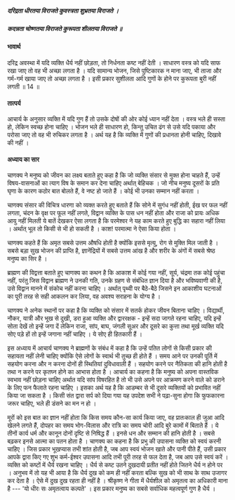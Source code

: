 ##### दरिद्रता धीरतया विराजते कुवस्त्रता शुभ्रतया विराजते ।
##### कदन्नता चोष्णतया विराजते कुरूपता शीलतया विराजते ॥

#### भावार्थ

दरिद्र अवस्था में यदि व्यक्ति धैर्य नहीं छोड़ता, तो निर्धनता कष्ट नहीं देती । साधारण वस्त्र को यदि साफ रखा जाए तो वह भी अच्छा लगता है । यदि सामान्य भोजन, जिसे पुष्टिकारक न माना जाए, भी ताजा और गर्म-गर्म खाया जाए तो अच्छा लगता है । इसी प्रकार सुशीलता आदि गुणों के होने पर कुरूपता बुरी नहीं लगती ॥ 14 ॥

#### तात्पर्य

आचार्य के अनुसार व्यक्ति में यदि गुण हैं तो उसके दोषों की ओर कोई ध्यान नहीं देता । वस्त्र भले ही सस्ता हो, लेकिन स्वच्छ होना चाहिए । भोजन भले ही साधारण हो, किन्तु उचित ढंग से उसे यदि पकाया और परोसा जाए तो वह भी रुचिकर लगता है । अर्थ यह है कि व्यक्ति में गुणों की प्रधानता होनी चाहिए, दिखावे की नहीं ।

#### अध्याय का सार

चाणक्य ने मनुष्य को जीवन का लक्ष्य बताते हुए कहा है कि जो व्यक्ति संसार से मुक्त होना चाहते हैं, उन्हें विषय-वासनाओं का त्याग विष के समान कर देना चाहिए अर्थात् बेहिचक । जो नीच मनुष्य दूसरों के प्रति घृणा के कारण कठोर बात बोलते हैं, वे नष्ट हो जाते हैं । कोई भी उनका सम्मान नहीं करता ।

चाणक्य संसार की विचित्र धारणा को व्यक्त करते हुए बताते हैं कि सोने में सुगंध नहीं होती, ईख पर फल नहीं लगता, चंदन के वृक्ष पर फूल नहीं लगते, विद्वान व्यक्ति के पास धन नहीं होता और राजा को प्रायः अधिक आयु नहीं मिलती ये बातें देखकर ऐसा लगता है कि परमेश्वर ने यह काम करते हुए बुद्धि का सहारा नहीं लिया । अर्थात् भूल तो किसी से भी हो सकती है । काश! परमात्मा ने ऐसा किया होता ।

चाणक्य कहते हैं कि अमृत सबसे उत्तम औषधि होती है क्योंकि इससे मृत्यु, रोग से मुक्ति मिल जाती है । सबसे बड़ा सुख भोजन की प्राप्ति है, ज्ञानेंद्रियों में सबसे उत्तम आंख है और शरीर के अंगों में सबसे श्रेष्ठ मनुष्य का सिर है ।

ब्राह्मण की विद्वत्ता बताते हुए चाणक्य का कथन है कि आकाश में कोई गया नहीं, सूर्य, चंद्रमा तक कोई पहुंचा नहीं, परंतु जिस विद्वान ब्राह्मण ने उनकी गति, उनके ग्रहण से संबंधित ज्ञान दिया है और भविष्यवाणी की है, उसे विद्वान मानने में संकोच नहीं करना चाहिए । अर्थात् पृथ्वी पर बैठे-बैठे जिसने इन आकाशीय घटनाओं का पूरी तरह से सही आकलन कर लिया, वह अवश्य सराहना के योग्य है ।

चाणक्य ने अनेक स्थानों पर कहा है कि व्यक्ति को संसार में सतर्क होकर जीवन बिताना चाहिए । विद्यार्थी, नौकर, यात्री और भूख से दुखी, डरा हुआ व्यक्ति और द्वाररक्षक - इन्हें सदा जागते रहना चाहिए, यदि इन्हें सोता देखें तो इन्हें जगा दें लेकिन राजा, सांप, बाघ, जंगली सूअर और दूसरे का कुत्ता तथा मूर्ख व्यक्ति यदि सोए पड़े हों तो इन्हें जगाना नहीं चाहिए । ये सोए ही हितकारी हैं ।

इस अध्याय में आचार्य चाणक्य ने ब्राह्मणों के संबंध में कहा है कि उन्हें पतित लोगों से किसी प्रकार की सहायता नहीं लेनी चाहिए क्योंकि ऐसे लोगों के स्वार्थ भी तुच्छ ही होते हैं । समय आने पर उनकी पूर्ति में सहयोग करना और न करना दोनों ही स्थितियां दुविधावाली हैं । सहयोग करने पर नैतिकता की हानि होती है तथा न करने पर कृतघ्न होने का आभास होता है । आचार्य का कहना है कि मनुष्य को अपना वास्तविक स्वभाव नहीं छोड़ना चाहिए अर्थात यदि सांप विषरहित है तो भी उसे अपने पर आक्रमण करने वाले को डराने के लिए फन फैलाते रहना चाहिए । इसका अर्थ यह है कि आडम्बर से भी दूसरे व्यक्तियों को प्रभावित नहीं किया जा सकता है । किसी संत द्वारा सर्प को दिया गया यह उपदेश सभी ने पढ़ा-सुना होगा कि फुफकारना जरूर चाहिए, भले ही डंसने का मन न हो ।

मूरों को इस बात का ज्ञान नहीं होता कि किस समय कौन-सा कार्य किया जाए, वह प्रातःकाल ही जुआ आदि खेलने लगते हैं, दोपहर का समय भोग-विलास और रात्रि का समय चोरी आदि बुरे कामों में बिताते हैं । ये तीनों कार्य धर्म और कानून दोनों दृष्टि से निषिद्ध हैं । इनसे धन और सम्मान की हानि होती है । सबसे बढ़कर इनसे आत्मा का पतन होता है । चाणक्य का कहना है कि प्रभु की उपासना व्यक्ति को स्वयं करनी चाहिए । जिस प्रकार भूखप्यास तभी शांत होती है, जब आप स्वयं भोजन खाते और पानी पीते हैं, उसी प्रकार आपके द्वारा किए गए शुभ कर्म-ईश्वर उपासना आदि तभी पूरी तरह से फल देता है, जब आप उसे स्वयं करें । व्यक्ति को कष्टों में धैर्य रखना चाहिए । धैर्य से कष्ट उतने दुखदायी प्रतीत नहीं होते जितने धैर्य न होने पर । अनुभव में तो यह भी आया है कि धैर्य दुख को कम ही नहीं करता बल्कि सुख को भी साथ के साथ उजागर कर देता है । ऐसे में दुख दुख रहता ही नहीं है । श्रीकृष्ण ने गीता में धैर्यशील को अमृतत्व का अधिकारी माना है --- 'यो धीरः सः अमृतत्वाय कल्पते' । इस प्रकार मनुष्य का सबसे सर्वाधिक महत्वपूर्ण गुण है धैर्य ।